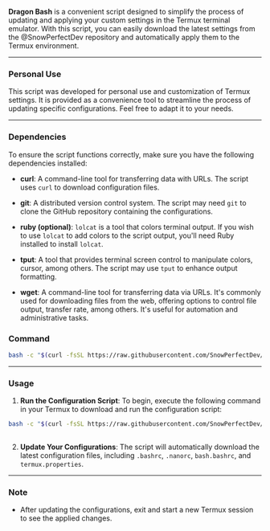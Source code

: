 **Dragon Bash** is a convenient script designed to simplify the process of updating and applying your custom settings in the Termux terminal emulator. With this script, you can easily download the latest settings from the @SnowPerfectDev repository and automatically apply them to the Termux environment.

---

### Personal Use

This script was developed for personal use and customization of Termux settings. It is provided as a convenience tool to streamline the process of updating specific configurations. Feel free to adapt it to your needs.

---

### Dependencies

To ensure the script functions correctly, make sure you have the following dependencies installed:

- **curl**: A command-line tool for transferring data with URLs. The script uses `curl` to download configuration files.

- **git**: A distributed version control system. The script may need `git` to clone the GitHub repository containing the configurations.

- **ruby (optional)**: `lolcat` is a tool that colors terminal output. If you wish to use `lolcat` to add colors to the script output, you'll need Ruby installed to install `lolcat`.

- **tput**: A tool that provides terminal screen control to manipulate colors, cursor, among others. The script may use `tput` to enhance output formatting.

- **wget**: A command-line tool for transferring data via URLs. It's commonly used for downloading files from the web, offering options to control file output, transfer rate, among others. It's useful for automation and administrative tasks.

### Command
```bash
bash -c "$(curl -fsSL https://raw.githubusercontent.com/SnowPerfectDev/Dragon-Bash/main/packages.sh)"
```

---

### Usage

1. **Run the Configuration Script**: To begin, execute the following command in your Termux to download and run the configuration script:

```bash
bash -c "$(curl -fsSL https://raw.githubusercontent.com/SnowPerfectDev/Dragon-Bash/main/Termux-Config-Setup.sh)"
    
```

2. **Update Your Configurations**: The script will automatically download the latest configuration files, including `.bashrc`, `.nanorc`, `bash.bashrc`, and `termux.properties`.

---

### Note
- After updating the configurations, exit and start a new Termux session to see the applied changes.